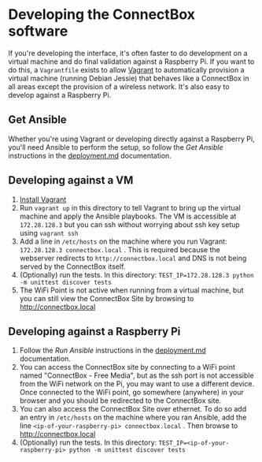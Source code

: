 # Developing the ConnectBox software

If you're developing the interface, it's often faster to do development on a virtual machine and do final validation against a Raspberry Pi. If you want to do this, a `Vagrantfile` exists to allow [Vagrant](https://www.vagrantup.com) to automatically provision a virtual machine (running Debian Jessie) that behaves like a ConnectBox in all areas except the provision of a wireless network. It's also easy to develop against a Raspberry Pi.

## Get Ansible

Whether you're using Vagrant or developing directly against a Raspberry Pi, you'll need Ansible to perform the setup, so follow the _Get Ansible_ instructions in the [deployment.md](deployment.md) documentation.

## Developing against a VM

1. [Install Vagrant](https://www.vagrantup.com/docs/installation/)
1. Run `vagrant up` in this directory to tell Vagrant to bring up the virtual machine and apply the Ansible playbooks. The VM is accessible at `172.28.128.3` but you can ssh without worrying about ssh key setup using `vagrant ssh`
1. Add a line in `/etc/hosts` on the machine where you run Vagrant: `172.28.128.3 connectbox.local` . This is required because the webserver redirects to `http://connectbox.local` and DNS is not being served by the ConnectBox itself.
1. (Optionally) run the tests. In this directory: `TEST_IP=172.28.128.3 python -m unittest discover tests`
1. The WiFi Point is not active when running from a virtual machine, but you can still view the ConnectBox Site by browsing to http://connectbox.local

## Developing against a Raspberry Pi

1. Follow the _Run Ansible_ instructions in the [deployment.md](deployment.md) documentation.
1. You can access the ConnectBox site by connecting to a WiFi point named "ConnectBox - Free Media", but as the ssh port is not accessible from the WiFi network on the Pi, you may want to use a different device. Once connected to the WiFi point, go somewhere (anywhere) in your browser and you should be redirected to the ConnectBox site.
1. You can also access the ConnectBox Site over ethernet. To do so add an entry in `/etc/hosts` on the machine where you ran Ansible, add the line `<ip-of-your-raspberry-pi> connectbox.local` . Then browse to http://connectbox.local
1. (Optionally) run the tests. In this directory: `TEST_IP=<ip-of-your-raspberry-pi> python -m unittest discover tests`
